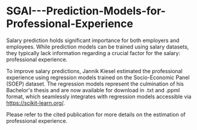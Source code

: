 # SGAI---Prediction-Models-for-Professional-Experience

Salary prediction holds significant importance for both employers and employees. While prediction models can be trained using salary datasets, they typically lack information regarding a crucial factor for the salary: professional experience.

To improve salary predictions, Jannik Kiesel estimated the professional experience using regression models trained on the Socio-Economic Panel (SOEP) dataset. The regression models represent the culmination of his Bachelor's thesis and are now available for download in .txt and .ppml format, which seamlessly integrates with regression models accessible via https://scikit-learn.org/.

Please refer to the cited publication for more details on the estimation of professional experience.
